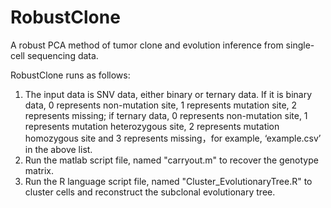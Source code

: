 # RobustClone
A robust PCA method of tumor clone and evolution inference from single-cell sequencing data.

RobustClone runs as follows: 
1. The input data is SNV data, either binary or ternary data. If it is binary data, 0 represents non-mutation site, 1 represents mutation site, 2 represents missing; if ternary data, 0 represents non-mutation site, 1 represents mutation heterozygous site, 2 represents mutation homozygous site and 3 represents missing，for example, ‘example.csv’ in the above list. 
2. Run the matlab script file, named "carryout.m" to recover the genotype matrix.
3. Run the R language script file, named "Cluster_EvolutionaryTree.R" to cluster cells and reconstruct the subclonal evolutionary tree.
